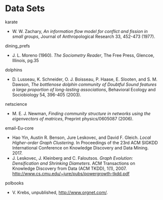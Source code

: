 # Data Sets

karate
  - W. W. Zachary, *An information flow model for conflict and fission in small groups*, Journal of Anthropological Research 33, 452-473 (1977).

dining_prefs 
  - J. L. Moreno (1960). *The Sociometry Reader*, The Free Press, Glencoe, Illinois, pg.35

dolphins
  - D. Lusseau, K. Schneider, O. J. Boisseau, P. Haase, E. Slooten, and S. M. Dawson,
    *The bottlenose dolphin community of Doubtful Sound features a large proportion of long-lasting associations*, 
    Behavioral Ecology and Sociobiology 54, 396-405 (2003).

netscience
  - M. E. J. Newman,
    *Finding community structure in networks using the eigenvectors of matrices*, 
    Preprint physics/0605087 (2006).

email-Eu-core
  - Hao Yin, Austin R. Benson, Jure Leskovec, and David F. Gleich.
    *Local Higher-order Graph Clustering.* 
    In Proceedings of the 23rd ACM SIGKDD International Conference on Knowledge Discovery and Data Mining. 2017.
  - J. Leskovec, J. Kleinberg and C. Faloutsos. 
    *Graph Evolution: Densification and Shrinking Diameters*. 
    ACM Transactions on Knowledge Discovery from Data (ACM TKDD), 1(1), 2007. http://www.cs.cmu.edu/~jure/pubs/powergrowth-tkdd.pdf 
    
polbooks
  - V. Krebs, unpublished, http://www.orgnet.com/. 